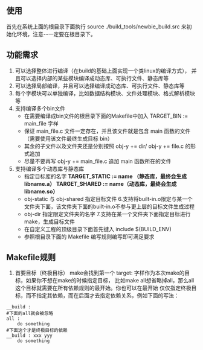 ## 使用
首先在系统上面的根目录下面执行 source ./build_tools/newbie_build.src 来初始化环境，注意--一定要在根目录下。

## 功能需求
1. 可以选择整体进行编译（在build的基础上面实现一个类linux的编译方式），
并且可以选择内部的某些模块编译成动态库、可执行文件、静态库等
2. 可以选择局部编译，并且可以选择编译成动态库、可执行文件、静态库等
3. 每个字模块可以单独编译，比如数据结构模块、文件处理模块、格式解析模块等
4. 支持编译多个bin文件
    - 在需要编译成bin文件的根目录下面的Makefile中加入 TARGET_BIN := main_file 字样
    - 保证 main_file.c 文件一定存在，并且该文件就是包含 main 函数的文件（需要使用该文件最终生成目标 bin）
    - 其余的子文件以及文件夹还是分别按照 obj-y += dir/ obj-y += file.c 的形式追加
    - 尽量不要再写 obj-y += main_file.c 追加 main 函数所在的文件
5. 支持编译多个动态库与静态库
    - 指定目标库的名字 **TARGET_STATIC := name （静态库，最终会生成libname.a）	TARGET_SHARED := name（动态库，最终会生成libname.so）**
    - obj-static 与 obj-shared 指定目标文件
6.支持将built-in.o限定与某一个文件夹下面，该文件夹下面的built-in.o不参与更上层的目标文件生成过程
	- obj-dir 指定限定文件夹的名字
7.支持在某一个文件夹下面指定目标进行make，生成目标文件
	- 在自定义工程的顶级目录下面首先键入 include $(BUILD_ENV)
	- 参照根目录下面的 Makefile 编写规则编写即可满足要求

## Makefile规则
1. 首要目标（终极目标）
make会找到第一个 target: 字样作为本次make的目标，如果你不想在make的时候指定目标，
比如make all想省略掉all，那么all这个目标就需要在所有依赖规则的最开始。你也可以在最开始
仅仅指定终极目标，而不指定其依赖，而在后面才去指定依赖关系，例如下面的写法：
```
__build :
#下面的all就会被忽略
all :
	do something
#下面这个才是终极目标的依赖
__build : xxx yyy
	do something
```